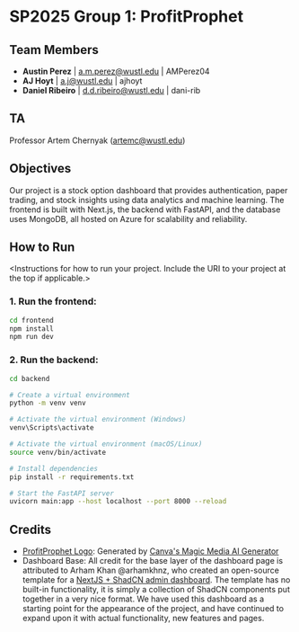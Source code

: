 # SP2025 Group 1: ProfitProphet

## Team Members

- **Austin Perez** | a.m.perez@wustl.edu | AMPerez04
- **AJ Hoyt** | a.j@wustl.edu | ajhoyt
- **Daniel Ribeiro** | d.d.ribeiro@wustl.edu | dani-rib

## TA

Professor Artem Chernyak (artemc@wustl.edu)

## Objectives

Our project is a stock option dashboard that provides authentication, paper trading, and stock insights using data analytics and machine learning. The frontend is built with Next.js, the backend with FastAPI, and the database uses MongoDB, all hosted on Azure for scalability and reliability.

## How to Run

&lt;Instructions for how to run your project. Include the URI to your project at the top if applicable.&gt;

### 1. Run the frontend:

```bash
cd frontend
npm install
npm run dev
```

### 2. Run the backend:

```bash
cd backend

# Create a virtual environment
python -m venv venv

# Activate the virtual environment (Windows)
venv\Scripts\activate

# Activate the virtual environment (macOS/Linux)
source venv/bin/activate

# Install dependencies
pip install -r requirements.txt

# Start the FastAPI server
uvicorn main:app --host localhost --port 8000 --reload
```

## Credits

- [ProfitProphet Logo](frontend/public/assets/logo.svg): Generated by [Canva's Magic Media AI Generator](https://www.canva.com/ai-image-generator)
- Dashboard Base: All credit for the base layer of the dashboard page is attributed to Arham Khan @arhamkhnz, who created an open-source template for a [NextJS + ShadCN admin dashboard](https://github.com/arhamkhnz/next-shadcn-admin-dashboard). The template has no built-in functionality, it is simply a collection of ShadCN components put together in a very nice format. We have used this dashboard as a starting point for the appearance of the project, and have continued to expand upon it with actual functionality, new features and pages.
